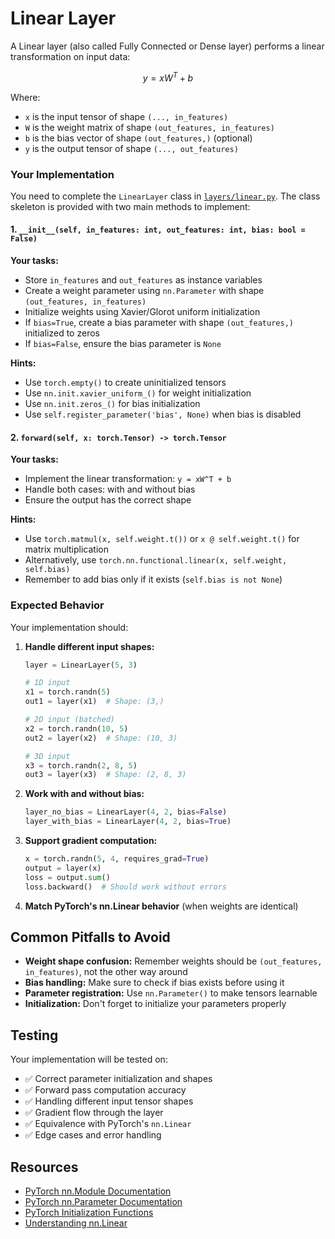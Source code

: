 # Linear Layer
A Linear layer (also called Fully Connected or Dense layer) performs a linear transformation on input data:

$$ y = xW^T + b $$

Where:
- `x` is the input tensor of shape `(..., in_features)`
- `W` is the weight matrix of shape `(out_features, in_features)`
- `b` is the bias vector of shape `(out_features,)` (optional)
- `y` is the output tensor of shape `(..., out_features)`

### Your Implementation

You need to complete the `LinearLayer` class in [`layers/linear.py`](../layers/linear.py). The class skeleton is provided with two main methods to implement:

#### 1. `__init__(self, in_features: int, out_features: int, bias: bool = False)`

**Your tasks:**
- Store `in_features` and `out_features` as instance variables
- Create a weight parameter using `nn.Parameter` with shape `(out_features, in_features)`
- Initialize weights using Xavier/Glorot uniform initialization
- If `bias=True`, create a bias parameter with shape `(out_features,)` initialized to zeros
- If `bias=False`, ensure the bias parameter is `None`

**Hints:**
- Use `torch.empty()` to create uninitialized tensors
- Use `nn.init.xavier_uniform_()` for weight initialization
- Use `nn.init.zeros_()` for bias initialization
- Use `self.register_parameter('bias', None)` when bias is disabled

#### 2. `forward(self, x: torch.Tensor) -> torch.Tensor`

**Your tasks:**
- Implement the linear transformation: `y = xW^T + b`
- Handle both cases: with and without bias
- Ensure the output has the correct shape

**Hints:**
- Use `torch.matmul(x, self.weight.t())` or `x @ self.weight.t()` for matrix multiplication
- Alternatively, use `torch.nn.functional.linear(x, self.weight, self.bias)`
- Remember to add bias only if it exists (`self.bias is not None`)

### Expected Behavior

Your implementation should:

1. **Handle different input shapes:**
   ```python
   layer = LinearLayer(5, 3)
   
   # 1D input
   x1 = torch.randn(5)
   out1 = layer(x1)  # Shape: (3,)
   
   # 2D input (batched)
   x2 = torch.randn(10, 5)
   out2 = layer(x2)  # Shape: (10, 3)
   
   # 3D input
   x3 = torch.randn(2, 8, 5)
   out3 = layer(x3)  # Shape: (2, 8, 3)
   ```

2. **Work with and without bias:**
   ```python
   layer_no_bias = LinearLayer(4, 2, bias=False)
   layer_with_bias = LinearLayer(4, 2, bias=True)
   ```

3. **Support gradient computation:**
   ```python
   x = torch.randn(5, 4, requires_grad=True)
   output = layer(x)
   loss = output.sum()
   loss.backward()  # Should work without errors
   ```

4. **Match PyTorch's nn.Linear behavior** (when weights are identical)


## Common Pitfalls to Avoid

- **Weight shape confusion:** Remember weights should be `(out_features, in_features)`, not the other way around
- **Bias handling:** Make sure to check if bias exists before using it
- **Parameter registration:** Use `nn.Parameter()` to make tensors learnable
- **Initialization:** Don't forget to initialize your parameters properly

## Testing

Your implementation will be tested on:

- ✅ Correct parameter initialization and shapes
- ✅ Forward pass computation accuracy  
- ✅ Handling different input tensor shapes
- ✅ Gradient flow through the layer
- ✅ Equivalence with PyTorch's `nn.Linear`
- ✅ Edge cases and error handling

## Resources

- [PyTorch nn.Module Documentation](https://pytorch.org/docs/stable/generated/torch.nn.Module.html)
- [PyTorch nn.Parameter Documentation](https://pytorch.org/docs/stable/generated/torch.nn.parameter.Parameter.html)
- [PyTorch Initialization Functions](https://pytorch.org/docs/stable/nn.init.html)
- [Understanding nn.Linear](https://pytorch.org/docs/stable/generated/torch.nn.Linear.html)